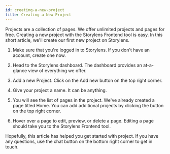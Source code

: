 ```yaml
---
id: creating-a-new-project
title: Creating a New Project
---
```


Projects are a collection of pages. We offer unlimited projects and pages for free. Creating a new project with the Storylens Frontend tool is easy. In this short article, we'll create our first new project on Storylens.  

1. Make sure that you're logged in to Storylens. If you don't have an account, create one now.

2. Head to the Storylens dashboard. The dashboard provides an at-a-glance view of everything we offer. 

3. Add a new Project. Click on the Add new button on the top right corner. 

4. Give your project a name. It can be anything.

5. You will see the list of pages in the project. We've already created a page titled Home. You can add additional projects by clicking the button on the top right corner.

6. Hover over a page to edit, preview, or delete a page. Editing a page should take you to the Storylens Frontend tool.

Hopefully, this article has helped you get started with project. If you have any questions, use the chat button on the bottom right corner to get in touch.  
